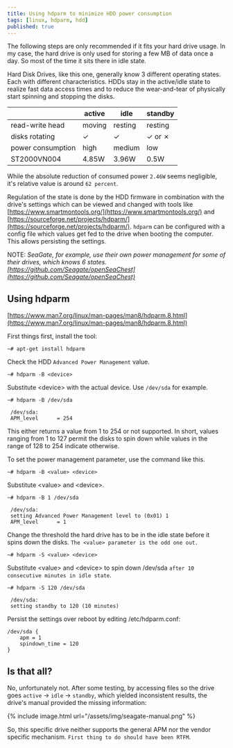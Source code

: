 ```yaml
---
title: Using hdparm to minimize HDD power consumption
tags: [linux, hdparm, hdd]
published: true
---
```

The following steps are only recommended if it fits your hard drive usage. In my case, the hard drive is only used for storing a few MB of data once a day. So most of the time it sits there in idle state.

Hard Disk Drives, like this one, generally know 3 different operating states. Each with different characteristics. HDDs stay in the active/idle state to realize fast data access times and to reduce the wear-and-tear of physically start spinning and stopping the disks.

| | active | idle | standby |
| --- | --- | --- | --- |
| read-write head | moving | resting | resting |
| disks rotating | &#10003; |  &#10003; | &#10003; or &#10007; |
| power consumption | high | medium | low |
| ST2000VN004 | 4.85W | 3.96W | 0.5W |

While the absolute reduction of consumed power `2.46W` seems negligible, it's relative value is around `62 percent`.

Regulation of the state is done by the HDD firmware in combination with the drive's settings which can be viewed and changed with tools like [https://www.smartmontools.org/](https://www.smartmontools.org/) and [https://sourceforge.net/projects/hdparm/](https://sourceforge.net/projects/hdparm/). `hdparm` can be configured with a config file which values get fed to the drive when booting the computer. This allows persisting the settings.

NOTE: *SeaGate, for example, use their own power management for some of their drives, which knows 6 states. [https://github.com/Seagate/openSeaChest](https://github.com/Seagate/openSeaChest)*

## Using hdparm

[https://www.man7.org/linux/man-pages/man8/hdparm.8.html](https://www.man7.org/linux/man-pages/man8/hdparm.8.html)

First things first, install the tool:

```console
~# apt-get install hdparm
```

Check the HDD `Advanced Power Management` value.

```console
~# hdparm -B <device>
```

Substitute &lt;device&gt; with the actual device. Use `/dev/sda` for example.

```console
~# hdparm -B /dev/sda

 /dev/sda:
 APM_level      = 254
```

This either returns a value from 1 to 254 or not supported. In short, values ranging from 1 to 127 permit the disks to spin down while values in the range of 128 to 254 indicate otherwise. 

To set the power management parameter, use the command like this.

```console
~# hdparm -B <value> <device>
```

Substitute &lt;value&gt; and &lt;device&gt;.

```console
~# hdparm -B 1 /dev/sda
 
 /dev/sda:
 setting Advanced Power Management level to (0x01) 1
 APM_level      = 1
```

Change the threshold the hard drive has to be in the idle state before it spins down the disks. `The <value> parameter is the odd one out.`

```console
~# hdparm -S <value> <device>
```

Substitute &lt;value&gt; and &lt;device&gt; to spin down /dev/sda `after 10 consecutive minutes in idle state`.

```console
~# hdparm -S 120 /dev/sda

 /dev/sda:
 setting standby to 120 (10 minutes)
```

Persist the settings over reboot by editing /etc/hdparm.conf:

```plaintext
/dev/sda {
    apm = 1
    spindown_time = 120
}
```

## Is that all?

No, unfortunately not. After some testing, by accessing files so the drive goes `active` -> `idle` -> `standby`, which yielded inconsistent results, the drive's manual provided the missing information:

{% include image.html url="/assets/img/seagate-manual.png" %}

So, this specific drive neither supports the general APM nor the vendor specific mechanism. `First thing to do should have been RTFM`.
